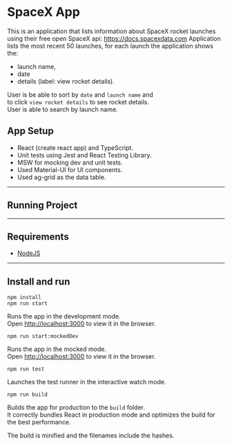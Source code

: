 # SpaceX App
This is an application that lists information about SpaceX rocket launches using
their free open SpaceX api: https://docs.spacexdata.com
Application lists the most recent 50 launches, for each launch the application shows the:
 - launch name, 
 - date
 - details (label: view rocket details). 

User is be able to sort by `date` and `launch name` and \
to click `view rocket details` to see rocket details. \
User is able to search by launch name. 

## App Setup
  - React (create react app) and TypeScript.
  - Unit tests using Jest and React Testing Library.
  - MSW for mocking dev and unit tests.
  - Used Material-UI for UI components.
  - Used ag-grid as the data table.

***

## Running Project
 
***

## Requirements
 - [NodeJS](https://nodejs.org/en/)

***

## Install and run

`npm install`\
`npm run start`

Runs the app in the development mode.\
Open [http://localhost:3000](http://localhost:3000) to view it in the browser.

`npm run start:mockedDev`

Runs the app in the mocked mode.\
Open [http://localhost:3000](http://localhost:3000) to view it in the browser.

`npm run test`

Launches the test runner in the interactive watch mode.

`npm run build`

Builds the app for production to the `build` folder.\
It correctly bundles React in production mode and optimizes the build for the best performance.

The build is minified and the filenames include the hashes.
